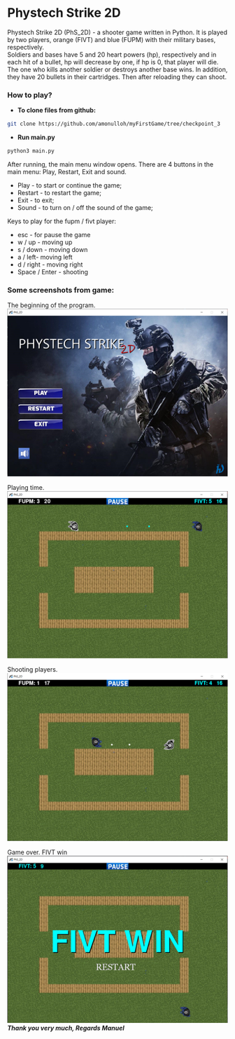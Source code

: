 # Phystech Strike 2D


Phystech Strike 2D (PhS_2D) - a shooter game written in Python.
It is played by two players, orange (FIVT) and blue (FUPM) with
their military bases, respectively.  
Soldiers and bases have 5 and 20 heart powers (hp), respectively
and in each hit of a bullet, hp will decrease by one, if hp is 0,
that player will die.
The one who kills another soldier or destroys another base wins.
In addition, they have 20 bullets in their cartridges. Then after
reloading they can shoot.

 ### How to play?

+ **To clone files from github:**
```bash
git clone https://github.com/amonulloh/myFirstGame/tree/checkpoint_3
```
+ **Run main.py**
 ```bash
 python3 main.py
 ```

After running, the main menu window opens. There are 4 buttons in the main menu:
Play, Restart, Exit and sound.
+ Play - to start or continue the game;
+ Restart - to restart the game;
+ Exit - to exit;
+ Sound - to turn on / off the sound of the game;

Keys to play for the fupm / fivt player:
+ esc - for pause the game
+ w / up - moving up
+ s / down - moving down
+ a / left- moving left
+ d / right - moving right
+ Space / Enter - shooting

### Some screenshots from game:


The beginning of the program.
![image](./screenshots/Screenshot_1.png)

Playing time.
![image](./screenshots/Screenshot_2.png)

Shooting players.
![image](./screenshots/Screenshot_3.png)

Game over. FIVT win
![image](./screenshots/Screenshot_4.png)
***Thank you very much, Regards Manuel***
